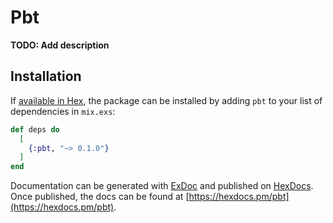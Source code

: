 # Pbt

**TODO: Add description**

## Installation

If [available in Hex](https://hex.pm/docs/publish), the package can be installed
by adding `pbt` to your list of dependencies in `mix.exs`:

```elixir
def deps do
  [
    {:pbt, "~> 0.1.0"}
  ]
end
```

Documentation can be generated with [ExDoc](https://github.com/elixir-lang/ex_doc)
and published on [HexDocs](https://hexdocs.pm). Once published, the docs can
be found at [https://hexdocs.pm/pbt](https://hexdocs.pm/pbt).


